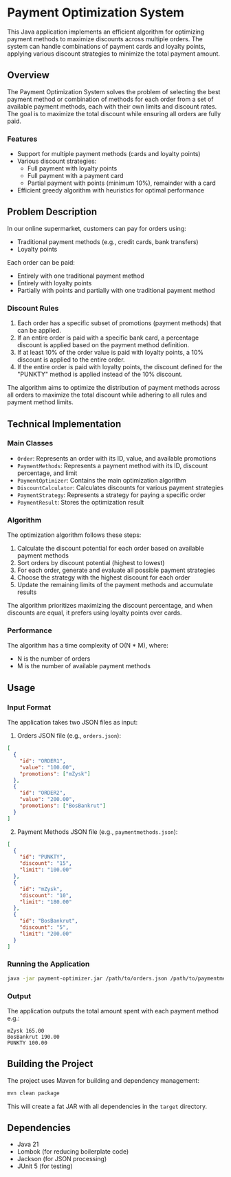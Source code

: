# Payment Optimization System

This Java application implements an efficient algorithm for optimizing payment methods to maximize discounts across multiple orders. The system can handle combinations of payment cards and loyalty points, applying various discount strategies to minimize the total payment amount.

## Overview

The Payment Optimization System solves the problem of selecting the best payment method or combination of methods for each order from a set of available payment methods, each with their own limits and discount rates. The goal is to maximize the total discount while ensuring all orders are fully paid.

### Features

- Support for multiple payment methods (cards and loyalty points)
- Various discount strategies:
  - Full payment with loyalty points
  - Full payment with a payment card
  - Partial payment with points (minimum 10%), remainder with a card
- Efficient greedy algorithm with heuristics for optimal performance

## Problem Description

In our online supermarket, customers can pay for orders using:
- Traditional payment methods (e.g., credit cards, bank transfers)
- Loyalty points

Each order can be paid:
- Entirely with one traditional payment method
- Entirely with loyalty points
- Partially with points and partially with one traditional payment method

### Discount Rules

1. Each order has a specific subset of promotions (payment methods) that can be applied.
2. If an entire order is paid with a specific bank card, a percentage discount is applied based on the payment method definition.
3. If at least 10% of the order value is paid with loyalty points, a 10% discount is applied to the entire order.
4. If the entire order is paid with loyalty points, the discount defined for the "PUNKTY" method is applied instead of the 10% discount.

The algorithm aims to optimize the distribution of payment methods across all orders to maximize the total discount while adhering to all rules and payment method limits.

## Technical Implementation

### Main Classes

- `Order`: Represents an order with its ID, value, and available promotions
- `PaymentMethods`: Represents a payment method with its ID, discount percentage, and limit
- `PaymentOptimizer`: Contains the main optimization algorithm
- `DiscountCalculator`: Calculates discounts for various payment strategies
- `PaymentStrategy`: Represents a strategy for paying a specific order
- `PaymentResult`: Stores the optimization result

### Algorithm

The optimization algorithm follows these steps:

1. Calculate the discount potential for each order based on available payment methods
2. Sort orders by discount potential (highest to lowest)
3. For each order, generate and evaluate all possible payment strategies
4. Choose the strategy with the highest discount for each order
5. Update the remaining limits of the payment methods and accumulate results

The algorithm prioritizes maximizing the discount percentage, and when discounts are equal, it prefers using loyalty points over cards.

### Performance

The algorithm has a time complexity of O(N * M), where:
- N is the number of orders
- M is the number of available payment methods

## Usage

### Input Format

The application takes two JSON files as input:

1. Orders JSON file (e.g., `orders.json`):
```json
[
  {
    "id": "ORDER1",
    "value": "100.00",
    "promotions": ["mZysk"]
  },
  {
    "id": "ORDER2",
    "value": "200.00",
    "promotions": ["BosBankrut"]
  }
]
```

2. Payment Methods JSON file (e.g., `paymentmethods.json`):
```json
[
  {
    "id": "PUNKTY",
    "discount": "15",
    "limit": "100.00"
  },
  {
    "id": "mZysk",
    "discount": "10",
    "limit": "180.00"
  },
  {
    "id": "BosBankrut",
    "discount": "5",
    "limit": "200.00"
  }
]
```

### Running the Application

```bash
java -jar payment-optimizer.jar /path/to/orders.json /path/to/paymentmethods.json
```

### Output

The application outputs the total amount spent with each payment method e.g.:

```
mZysk 165.00
BosBankrut 190.00
PUNKTY 100.00
```

## Building the Project

The project uses Maven for building and dependency management:

```bash
mvn clean package
```

This will create a fat JAR with all dependencies in the `target` directory.

## Dependencies

- Java 21
- Lombok (for reducing boilerplate code)
- Jackson (for JSON processing)
- JUnit 5 (for testing)
